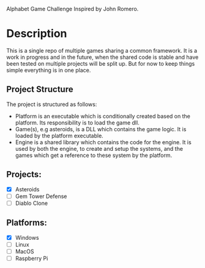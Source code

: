Alphabet Game Challenge Inspired by John Romero.

# Description
This is a single repo of multiple games sharing a common framework. It is a work
in progress and in the future, when the shared code is stable and have been
tested on multiple projects will be split up. But for now to keep things simple
everything is in one place.

## Project Structure

The project is structured as follows:

- Platform is an executable which is conditionally created based on the platform. Its responsibility is to load the game dll.
- Game(s), e.g asteroids, is a DLL which contains the game logic. It is loaded by the platform executable.
- Engine is a shared library which contains the code for the engine. It is used
by both the engine, to create and setup the systems, and the games which get a
reference to these system by the platform.


## Projects:
- [X] Asteroids
- [ ] Gem Tower Defense
- [ ] Diablo Clone

## Platforms:
- [X] Windows
- [ ] Linux
- [ ] MacOS
- [ ] Raspberry Pi